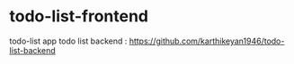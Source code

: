 # todo-list-frontend
todo-list app
todo list backend : https://github.com/karthikeyan1946/todo-list-backend
